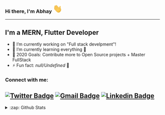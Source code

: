 ### Hi there, I'm Abhay <img src="https://raw.githubusercontent.com/ABSphreak/ABSphreak/master/gifs/Hi.gif" width="30px"></h2>
---
## I'm a MERN, Flutter Developer

- 🔭 I’m currently working on "Full stack develpment"!
- 🌱 I’m currently learning everything 🤣
- 🥅 2020 Goals: Contribute more to Open Source projects + Master FullStack
- ⚡ Fun fact: *null/Undefined* 🤣

### Connect with me:

[![Twitter Badge](https://img.shields.io/badge/-@abbeyme-1ca0f1?style=flat-square&labelColor=1ca0f1&logo=twitter&logoColor=white&link=https://twitter.com/abbeyme34457648)](https://twitter.com/abbeyme34457648) 
[![Gmail Badge](https://img.shields.io/badge/-abhy1209120@gmail.com-A9A9A9?style=flat-square&logo=Gmail&logoColor=red&link=mailto:abhy1209120@gmail.com)](mailto:abhy1209120@gmail.com)
[![Linkedin Badge](https://img.shields.io/badge/-Abhay-blue?style=flat-square&logo=Linkedin&logoColor=white&link=https://www.linkedin.com/in/abhay-aggarwal-63199517a/)](https://www.linkedin.com/in/abhay-aggarwal-63199517a/) 
<br />
---

<details>
  <summary>:zap: Github Stats</summary>

  <img align="left" alt="codeSTACKr's Github Stats" src="https://github-readme-stats.codestackr.vercel.app/api?username=Abbeyme1&show_icons=true&hide_border=true" />

</details>

